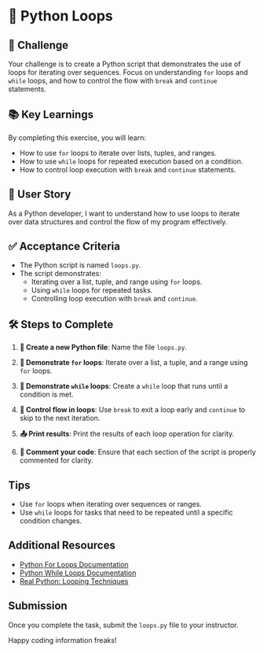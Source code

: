 # 🐍 Python Loops

## 🎯 Challenge

Your challenge is to create a Python script that demonstrates the use of loops for iterating over sequences. Focus on understanding `for` loops and `while` loops, and how to control the flow with `break` and `continue` statements.

## 📚 Key Learnings

By completing this exercise, you will learn:

- How to use `for` loops to iterate over lists, tuples, and ranges.
- How to use `while` loops for repeated execution based on a condition.
- How to control loop execution with `break` and `continue` statements.

## 👤 User Story

As a Python developer, I want to understand how to use loops to iterate over data structures and control the flow of my program effectively.

## ✅ Acceptance Criteria

- The Python script is named `loops.py`.
- The script demonstrates:
  - Iterating over a list, tuple, and range using `for` loops.
  - Using `while` loops for repeated tasks.
  - Controlling loop execution with `break` and `continue`.

## 🛠️ Steps to Complete

1. **📁 Create a new Python file**: Name the file `loops.py`.

2. **🔄 Demonstrate `for` loops**: Iterate over a list, a tuple, and a range using `for` loops.

3. **🔄 Demonstrate `while` loops**: Create a `while` loop that runs until a condition is met.

4. **🔀 Control flow in loops**: Use `break` to exit a loop early and `continue` to skip to the next iteration.

5. **📤 Print results**: Print the results of each loop operation for clarity.

6. **💬 Comment your code**: Ensure that each section of the script is properly commented for clarity.

## Tips

- Use `for` loops when iterating over sequences or ranges.
- Use `while` loops for tasks that need to be repeated until a specific condition changes.

## Additional Resources

- [Python For Loops Documentation](https://docs.python.org/3/tutorial/controlflow.html#for-statements)
- [Python While Loops Documentation](https://docs.python.org/3/tutorial/controlflow.html#while-statements)
- [Real Python: Looping Techniques](https://realpython.com/python-loops/)

## Submission

Once you complete the task, submit the `loops.py` file to your instructor.

Happy coding information freaks!